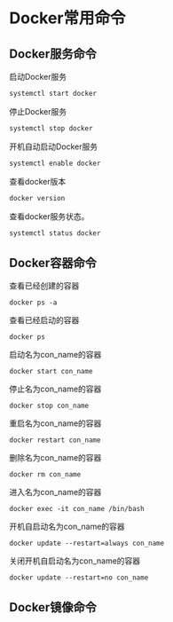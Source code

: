 # Docker常用命令

## Docker服务命令

启动Docker服务

```bash
systemctl start docker
```

停止Docker服务

```bash
systemctl stop docker
```

开机自动启动Docker服务

```bash
systemctl enable docker
```

查看docker版本

```bash
docker version
```

查看docker服务状态。

```bash
systemctl status docker
```

## Docker容器命令

查看已经创建的容器

```
docker ps -a
```

查看已经启动的容器

```
docker ps
```

启动名为con_name的容器

```
docker start con_name
```

停止名为con_name的容器

```
docker stop con_name
```

重启名为con_name的容器

```
docker restart con_name
```

删除名为con_name的容器

```
docker rm con_name
```

进入名为con_name的容器

```
docker exec -it con_name /bin/bash
```

开机自启动名为con_name的容器

```
docker update --restart=always con_name
```

关闭开机自启动名为con_name的容器

```
docker update --restart=no con_name
```

## Docker镜像命令


